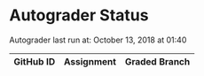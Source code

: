 # Autograder Status
Autograder last run at: October 13, 2018 at 01:40

| GitHub ID | Assignment | Graded Branch |
|-----------|------------|---------------|
